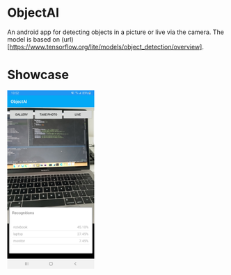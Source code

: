 # ObjectAI

An android app for detecting objects in a picture or live via the camera. The model is based on (url)[https://www.tensorflow.org/lite/models/object_detection/overview].

# Showcase

<img src="app_screen.jpg" align="left" width="200" >